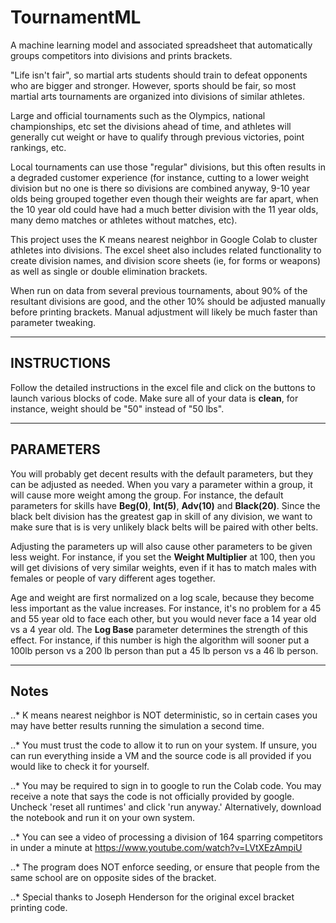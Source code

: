 # TournamentML
A machine learning model and associated spreadsheet that automatically groups competitors into divisions and prints brackets. 

"Life isn't fair", so martial arts students should train to defeat opponents who are bigger and stronger. However, sports should be fair, so most martial arts tournaments are organized into divisions of similar athletes. 

Large and official tournaments such as the Olympics, national championships, etc set the divisions ahead of time, and athletes will generally cut weight or have to qualify through previous victories, point rankings, etc. 

Local tournaments can use those "regular" divisions, but this often results in a degraded customer experience (for instance, cutting to a lower weight division but no one is there so divisions are combined anyway, 9-10 year olds being grouped together even though their weights are far apart, when the 10 year old could have had a much better division with the 11 year olds, many demo matches or athletes without matches, etc). 

This project uses the K means nearest neighbor in Google Colab to cluster athletes into divisions. The excel sheet also includes related functionality to create division names, and division score sheets (ie, for forms or weapons) as well as single or double elimination brackets. 

When run on data from several previous tournaments, about 90% of the resultant divisions are good, and the other 10% should be adjusted manually before printing brackets. Manual adjustment will likely be much faster than parameter tweaking. 

***
## INSTRUCTIONS

Follow the detailed instructions in the excel file and click on the buttons to launch various blocks of code. Make sure all of your data is **clean**, for instance, weight should be "50" instead of "50 lbs". 

*** 
## PARAMETERS
You will probably get decent results with the default parameters, but they can be adjusted as needed. When you vary a parameter within a group, it will cause more weight among the group. For instance, the default parameters for skills have **Beg(0)**, **Int(5)**, **Adv(10)** and **Black(20)**. Since the black belt division has the greatest gap in skill of any division, we want to make sure that is is very unlikely black belts will be paired with other belts. 

Adjusting the parameters up will also cause other parameters to be given less weight. For instance, if you set the **Weight Multiplier** at 100, then you will get divisions of very similar weights, even if it has to match males with females or people of vary different ages together. 

Age and weight are first normalized on a log scale, because they become less important as the value increases. For instance, it's no problem for a 45 and 55 year old to face each other, but you would never face a 14 year old vs a 4 year old. The **Log Base** parameter determines the strength of this effect. For instance, if this number is high the algorithm will sooner put a 100lb person vs a 200 lb person than put a 45 lb person vs a 46 lb person. 

***
## Notes

..* K means nearest neighbor is NOT deterministic, so in certain cases you may have better results running the simulation a second time. 

..* You must trust the code to allow it to run on your system. If unsure, you can run everything inside a VM and the source code is all provided if you would like to check it for yourself. 

..* You may be required to sign in to google to run the Colab code. You may receive a note that says the code is not officially provided by google. Uncheck 'reset all runtimes' and click 'run anyway.'  Alternatively, download the notebook and run it on your own system. 

..* You can see a video of processing a division of 164 sparring competitors in under a minute at https://www.youtube.com/watch?v=LVtXEzAmpiU

..* The program does NOT enforce seeding, or ensure that people from the same school are on opposite sides of the bracket. 

..* Special thanks to Joseph Henderson for the original excel bracket printing code. 
